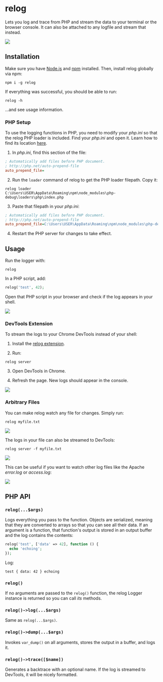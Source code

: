 # relog

Lets you log and trace from PHP and stream the data to your terminal or the browser console. It can also be attached to any logfile and stream that instead.

![](screen.png)

## Installation

Make sure you have [Node.js](https://nodejs.org/) and [npm](https://www.npmjs.com/) installed. Then, install relog globally via npm:

```
npm i -g relog
```

If everything was successful, you should be able to run:

```
relog -h
```

...and see usage information.

### PHP Setup

To use the logging functions in PHP, you need to modify your _php.ini_ so that the relog PHP loader is included. Find your _php.ini_ and open it. Learn how to find its location [here](https://stackoverflow.com/a/17185370/3130281).

1. In _php.ini_, find this section of the file:

  ```ini
  ; Automatically add files before PHP document.
  ; http://php.net/auto-prepend-file
  auto_prepend_file=
  ```

2. Run the `loader` command of relog to get the PHP loader filepath. Copy it:

  ```
  relog loader
  C:\Users\USER\AppData\Roaming\npm\node_modules\php-debug\loaders\php\index.php
  ```

3. Paste that filepath in your _php.ini_:

  ```ini
  ; Automatically add files before PHP document.
  ; http://php.net/auto-prepend-file
  auto_prepend_file=C:\Users\USER\AppData\Roaming\npm\node_modules\php-debug\loaders\php\index.php
  ```

4. Restart the PHP server for changes to take effect.

## Usage

Run the logger with:

```
relog
```

In a PHP script, add:

```php
relog('test', 42);
```

Open that PHP script in your browser and check if the log appears in your shell.

![](gifs/terminal-log.gif)

### DevTools Extension

To stream the logs to your Chrome DevTools instead of your shell:

1. Install the [relog extension](https://chrome.google.com/webstore/detail/relog/pdnfjolnfbmlmncgkjphobojiglpcpic).

2. Run:

  ```
  relog server
  ```

3. Open DevTools in Chrome.

4. Refresh the page. New logs should appear in the console.

![](gifs/php-log.gif)

### Arbitrary Files

You can make relog watch any file for changes. Simply run:

```
relog myfile.txt
```

![](gifs/file-terminal.gif)

The logs in your file can also be streamed to DevTools:

```
relog server -f myfile.txt
```

![](gifs/file-devtools.gif)

This can be useful if you want to watch other log files like the Apache _error.log_ or _access.log_:

![](gifs/access-log.gif)

## PHP API

### `relog(...$args)`

Logs everything you pass to the function. Objects are serialized, meaning that they are converted to arrays so that you can see all their data. If an argument is a function, that function's output is stored in an output buffer and the log contains the contents:

```php
relog('test', ['data' => 42], function () {
  echo 'echoing';
});
```

Log:

```
test { data: 42 } echoing
```

### `relog()`

If no arguments are passed to the `relog()` function, the relog Logger instance is returned so you can call _its_ methods.

### `relog()->log(...$args)`

Same as `relog(...$args)`.

### `relog()->dump(...$args)`

Invokes `var_dump()` on all arguments, stores the output in a buffer, and logs it.

### `relog()->trace([$name])`

Generates a backtrace with an optional name. If the log is streamed to DevTools, it will be nicely formatted.
